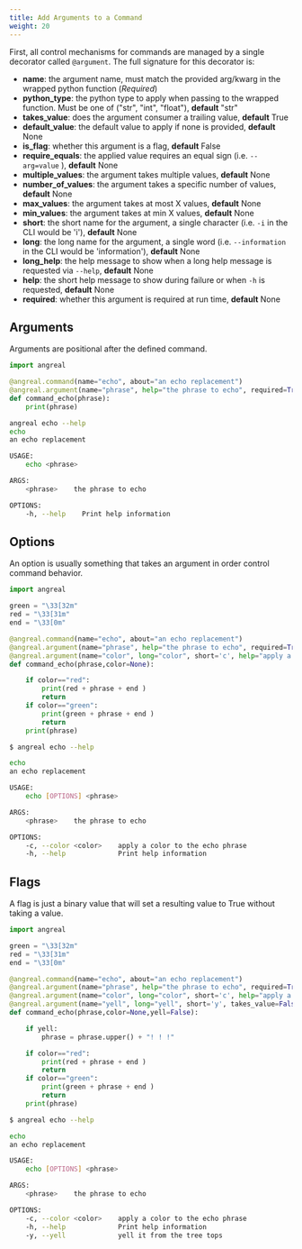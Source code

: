 ```yaml
---
title: Add Arguments to a Command
weight: 20
---
```


First, all control mechanisms for commands are managed by a single decorator called `@argument`. The full signature for this decorator is:

- __name__: the argument name, must match the provided arg/kwarg in the wrapped python function (_Required_)
- __python_type__: the python type to apply when passing to the wrapped function. Must be one of ("str", "int", "float"), __default__ "str"
- __takes_value__: does the argument consumer a trailing value, __default__ True
- __default_value__: the default value to apply if none is provided, __default__ None
- __is_flag__: whether this argument is a flag, __default__ False
- __require_equals__: the applied value requires an equal sign (i.e. `--arg=value` ), __default__ None
- __multiple_values__: the argument takes multiple values, __default__ None
- __number_of_values__: the argument takes a specific number of values, __default__ None
- __max_values__: the argument takes at most X values, __default__ None
- __min_values__: the argument takes at min X values, __default__ None
- __short__: the short name for the argument, a single character (i.e. `-i` in the CLI would be 'i'), __default__ None
- __long__: the long name for the argument, a single word (i.e. `--information` in the CLI would be 'information'), __default__ None
- __long_help__: the help message to show when a long help message is requested via `--help`, __default__ None
- __help__: the short help message to show during failure or when `-h` is requested, __default__ None
- __required__: whether this argument is required at run time, __default__ None


## Arguments

Arguments are positional after the defined command.

```python
import angreal

@angreal.command(name="echo", about="an echo replacement")
@angreal.argument(name="phrase", help="the phrase to echo", required=True)
def command_echo(phrase):
    print(phrase)
```

```bash
angreal echo --help                                                                                                                           ─╯
echo
an echo replacement

USAGE:
    echo <phrase>

ARGS:
    <phrase>    the phrase to echo

OPTIONS:
    -h, --help    Print help information
```

## Options

An option is usually something that takes an argument in order control command behavior.

```python
import angreal

green = "\33[32m"
red = "\33[31m"
end = "\33[0m"

@angreal.command(name="echo", about="an echo replacement")
@angreal.argument(name="phrase", help="the phrase to echo", required=True)
@angreal.argument(name="color", long="color", short='c', help="apply a color to the echo phrase")
def command_echo(phrase,color=None):

    if color=="red":
        print(red + phrase + end )
        return
    if color=="green":
        print(green + phrase + end )
        return
    print(phrase)
```

```bash
$ angreal echo --help                                                                                                                           ─╯

echo
an echo replacement

USAGE:
    echo [OPTIONS] <phrase>

ARGS:
    <phrase>    the phrase to echo

OPTIONS:
    -c, --color <color>    apply a color to the echo phrase
    -h, --help             Print help information
```

## Flags

A flag is just a binary value that will set a resulting value to True without taking a value.

```python
import angreal

green = "\33[32m"
red = "\33[31m"
end = "\33[0m"

@angreal.command(name="echo", about="an echo replacement")
@angreal.argument(name="phrase", help="the phrase to echo", required=True)
@angreal.argument(name="color", long="color", short='c', help="apply a color to the echo phrase")
@angreal.argument(name="yell", long="yell", short='y', takes_value=False, help="yell it from the tree tops", is_flag=True)
def command_echo(phrase,color=None,yell=False):

    if yell:
        phrase = phrase.upper() + "! ! !"

    if color=="red":
        print(red + phrase + end )
        return
    if color=="green":
        print(green + phrase + end )
        return
    print(phrase)
```

```bash
$ angreal echo --help                                                                                                                           ─╯

echo
an echo replacement

USAGE:
    echo [OPTIONS] <phrase>

ARGS:
    <phrase>    the phrase to echo

OPTIONS:
    -c, --color <color>    apply a color to the echo phrase
    -h, --help             Print help information
    -y, --yell             yell it from the tree tops
```
